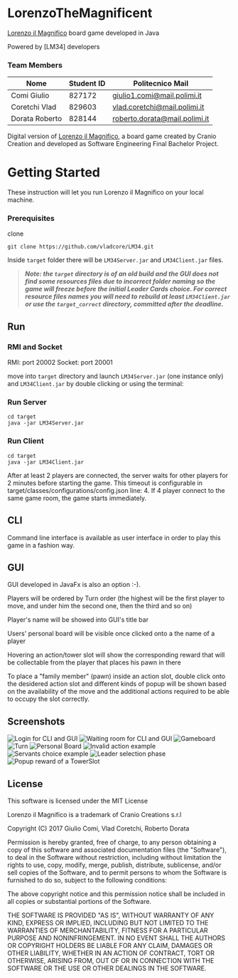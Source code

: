 # LorenzoTheMagnificent
[Lorenzo il Magnifico](http://www.craniocreations.it/prodotto/lorenzo-il-magnifico/) board game developed in Java

Powered by [LM34] developers

### Team Members
Nome			|Student ID	|Politecnico Mail
----------------|-----------|----------------
Comi Giulio		|827172		|giulio1.comi@mail.polimi.it
Coretchi Vlad	|829603		|vlad.coretchi@mail.polimi.it
Dorata Roberto	|828144		|roberto.dorata@mail.polimi.it

Digital version of [Lorenzo il Magnifico](http://www.craniocreations.it/prodotto/lorenzo-il-magnifico/), a board game created by Cranio Creation and developed as Software Engineering Final Bachelor Project.


# Getting Started

These instruction will let you run Lorenzo il Magnifico on your local machine. 

### Prerequisites 

clone 

```
git clone https://github.com/vladcore/LM34.git
```

Inside `target` folder there will be `LM34Server.jar` and `LM34Client.jar` files.

> **_Note: the `target` directory is of an old build and the GUI does not find some resources files due to incorrect folder naming so the game will freeze before the initial Leader Cards choice. For correct resource files names you will need to rebuild at least `LM34Client.jar` or use the `target_correct` directory, committed after the deadline._**

## Run 

### RMI and Socket
RMI: port 20002
Socket: port 20001

move into `target` directory and launch `LM34Server.jar` (one instance only) and `LM34Client.jar` by double clicking or using the terminal:

### Run Server
```
cd target
java -jar LM34Server.jar
```
### Run Client
```
cd target
java -jar LM34Client.jar

```

After at least 2 players are connected, the server waits for other players for 2 minutes before starting the game. This timeout is configurable in target/classes/configurations/config.json line: 4.
If 4 player connect to the same game room, the game starts immediately.

## CLI
Command line interface is available as user interface in order to play this game in a fashion way.

## GUI

GUI developed in JavaFx is also an option :-).

Players will be ordered by Turn order (the highest will be the first player to move, and under him the second one, then the third and so on) 

Player's name will be showed into GUI's title bar 

Users' personal board will be visible once clicked onto a the name of a player

Hovering an action/tower slot will show the corresponding reward that will be collectable from the player that places his pawn in there  

To place a "family member" (pawn) inside an action slot, double click onto the desidered action slot and different kinds of popup  will be shown based on the availability of the move and the additional actions required to be able to occupy the slot correctly.

## Screenshots
![Login for CLI and GUI](https://image.ibb.co/kzdd4a/cattuera2.png?raw=true "Login for CLI and GUI")
![Waiting room for CLI and GUI](https://image.ibb.co/gXpJ4a/cattuera2.png?raw=true "Waiting room for CLI and GUI")
![Gameboard](https://image.ibb.co/nha2Cv/GUIScreenshot.png?raw=true "Gameboard")
![Turn](https://image.ibb.co/mRLBqF/Whats_App_Image_2017_07_09_at_23_52_51.jpg?raw=true "Turn")
![Personal Board](https://image.ibb.co/nB1Cxv/Whats_App_Image_2017_07_09_at_23_47_23.jpg?raw=true "Personal Board")
![Invalid action example](http://image.ibb.co/jWfm7v/messainvalidaction.png?raw=true "Invalid action example")
![Servants choice example](http://image.ibb.co/kyRR7v/servantsselection.png?raw=true "Servants choice example")
![Leader selection phase](http://image.ibb.co/dF7NfF/leaderselection.png?raw=true "Leader selection phase")
![Popup reward of a TowerSlot](http://image.ibb.co/jmX8nv/popupbonus.png?raw=true "Popup reward of a TowerSlot")

## License

This software is licensed under the MIT License

Lorenzo il Magnifico is a trademark of Cranio Creations s.r.l

Copyright (C) 2017 Giulio Comi, Vlad Coretchi, Roberto Dorata 

Permission is hereby granted, free of charge, to any person obtaining a copy
of this software and associated documentation files (the "Software"), to deal
in the Software without restriction, including without limitation the rights
to use, copy, modify, merge, publish, distribute, sublicense, and/or sell
copies of the Software, and to permit persons to whom the Software is
furnished to do so, subject to the following conditions:


The above copyright notice and this permission notice shall be included in
all copies or substantial portions of the Software.


THE SOFTWARE IS PROVIDED "AS IS", WITHOUT WARRANTY OF ANY KIND, EXPRESS OR
IMPLIED, INCLUDING BUT NOT LIMITED TO THE WARRANTIES OF MERCHANTABILITY,
FITNESS FOR A PARTICULAR PURPOSE AND NONINFRINGEMENT.  IN NO EVENT SHALL THE
AUTHORS OR COPYRIGHT HOLDERS BE LIABLE FOR ANY CLAIM, DAMAGES OR OTHER
LIABILITY, WHETHER IN AN ACTION OF CONTRACT, TORT OR OTHERWISE, ARISING FROM,
OUT OF OR IN CONNECTION WITH THE SOFTWARE OR THE USE OR OTHER DEALINGS IN
THE SOFTWARE.



